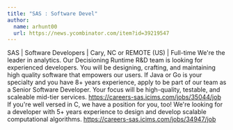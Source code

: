 ```yaml
---
title: "SAS : Software Devel"
author:
  name: arhunt00
  url: https://news.ycombinator.com/item?id=39219547
---
```

SAS | Software Developers | Cary, NC or REMOTE (US) | Full-time
We&#x27;re the leader in analytics.  Our Decisioning Runtime R&amp;D team is looking for experienced developers.  You will be designing, crafting, and maintaining high quality software that empowers our users.
If Java or Go is your specialty and you have 8+ years experience, apply to be part of our team as a Senior Software Developer.  Your focus will be high-quality, testable, and scaleable mid-tier services. <a href="https:&#x2F;&#x2F;careers-sas.icims.com&#x2F;jobs&#x2F;35044&#x2F;job" rel="nofollow">https:&#x2F;&#x2F;careers-sas.icims.com&#x2F;jobs&#x2F;35044&#x2F;job</a>
If you&#x27;re well versed in C, we have a position for you, too!  We&#x27;re looking for a developer with 5+ years experience to design and develop scalable computational algorithms.  <a href="https:&#x2F;&#x2F;careers-sas.icims.com&#x2F;jobs&#x2F;34947&#x2F;job" rel="nofollow">https:&#x2F;&#x2F;careers-sas.icims.com&#x2F;jobs&#x2F;34947&#x2F;job</a>
